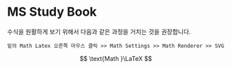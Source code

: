 # MS Study Book

수식을 원활하게 보기 위해서 다음과 같은 과정을 거치는 것을 권장합니다.

```
밑의 Math Latex 오른쪽 마우스 클릭 >> Math Settings >> Math Renderer >> SVG
```

$$ \text{Math }\LaTeX $$